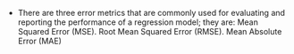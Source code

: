 - There are three error metrics that are commonly used for evaluating and reporting the performance of a regression model; they are: Mean Squared Error (MSE). Root Mean Squared Error (RMSE). Mean Absolute Error (MAE)
